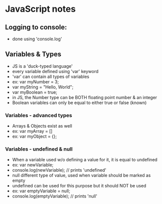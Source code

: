 # JavaScript notes

## Logging to console:
* done using 'console.log'

## Variables & Types
* JS is a 'duck-typed language'
* every variable defined using 'var' keyword
* 'var' can contain all types of variables
* ex: var myNumber = 3;
* var myString = "Hello, World";
* var myBoolean = true;
* in JS,  the Number type can be BOTH floating point number & an integer
* Boolean variables can only be equal to either true or false (known)

### Variables - advanced types
* Arrays & Objects exist as well
* ex: var myArray = []
* ex: var myObject = {};

### Variables - undefined & null
* When a variable used w/o defining a value for it, it is equal to undefined
* ex: var newVariable;
* console.log(newVariable);  // prints 'undefined'
* null different type of value, used when variable should be marked as empty
* undefined can be used for this purpose but it should NOT be used
* ex: var emptyVariable = null;
* console.log(emptyVariable); // prints 'null'
